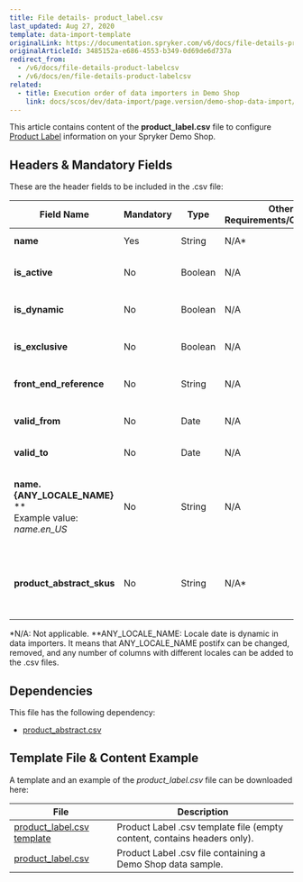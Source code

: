 ```yaml
---
title: File details- product_label.csv
last_updated: Aug 27, 2020
template: data-import-template
originalLink: https://documentation.spryker.com/v6/docs/file-details-product-labelcsv
originalArticleId: 3485152a-e686-4553-b349-0d69de6d737a
redirect_from:
  - /v6/docs/file-details-product-labelcsv
  - /v6/docs/en/file-details-product-labelcsv
related:
  - title: Execution order of data importers in Demo Shop
    link: docs/scos/dev/data-import/page.version/demo-shop-data-import/execution-order-of-data-importers-in-demo-shop.html
---
```


This article contains content of the **product_label.csv** file to configure [Product Label](/docs/scos/user/features/{{page.version}}/product-labels-feature-overview.html) information on your Spryker Demo Shop.

## Headers & Mandatory Fields 
These are the header fields to be included in the .csv file:

| Field Name | Mandatory | Type | Other Requirements/Comments | Description |
| --- | --- | --- | --- | --- |
| **name** | Yes | String |N/A* | Name of the label. |
| **is_active** | No | Boolean |N/A | Indicates if the label is active. |
| **is_dynamic** | No | Boolean |N/A | Indicates if the label is dynamic. |
| **is_exclusive** | No | Boolean |N/A | Indicates if the label is exclusive. |
| **front_end_reference** | No | String |N/A | Front end reference of the label. |
| **valid_from** | No | Date |N/A |	Label valid from this date. |
| **valid_to** | No | Date |N/A | Label valid to this date. |
| **name.{ANY_LOCALE_NAME}** **<br>Example value: *name.en_US* | No | String |N/A | Name of the label, in the available locale (US for our example). |
| **product_abstract_skus** | No | String |N/A* | List of comma-separated product abstract SKUs.  |
*N/A: Not applicable.
**ANY_LOCALE_NAME: Locale date is dynamic in data importers. It means that ANY_LOCALE_NAME postifx can be changed, removed, and any number of columns with different locales can be added to the .csv files.

## Dependencies

This file has the following dependency:
*    [product_abstract.csv](/docs/scos/dev/data-import/{{page.version}}/data-import-categories/catalog-setup/products/file-details-product-abstract.csv.html)

## Template File & Content Example
A template and an example of the *product_label.csv*  file can be downloaded here:

| File | Description |
| --- | --- |
| [product_label.csv template](https://spryker.s3.eu-central-1.amazonaws.com/docs/Developer+Guide/Back-End/Data+Manipulation/Data+Ingestion/Data+Import/Data+Import+Categories/Merchandising+Setup/Product+Merchandising/Template+product_label.csv) | Product Label .csv template file (empty content, contains headers only). |
| [product_label.csv](https://spryker.s3.eu-central-1.amazonaws.com/docs/Developer+Guide/Back-End/Data+Manipulation/Data+Ingestion/Data+Import/Data+Import+Categories/Merchandising+Setup/Product+Merchandising/product_label.csv) | Product Label .csv file containing a Demo Shop data sample. |
